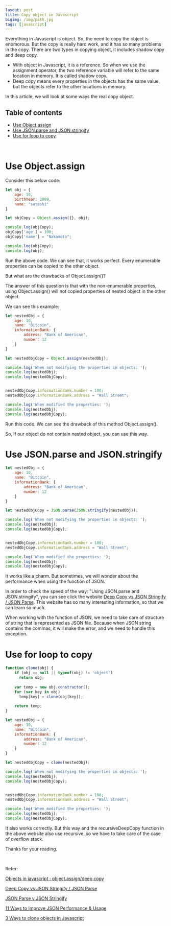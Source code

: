 ```yaml
---
layout: post
title: Copy object in Javascript
bigimg: /img/path.jpg
tags: [javascript]
---
```


Everything in Javascript is object. So, the need to copy the object is enomorous. But the copy is really hard work, and it has so many problems in the copy. There are two types in copying object, it includes shadow copy and deep copy.

- With object in Javascript, it is a reference. So when we use the assignment operator, the two reference variable will refer to the same location in memory. It is called shadow copy.
- Deep copy means every properties in the objects has the same value, but the objects refer to the other locations in memory.

In this article, we will look at some ways the real copy object.

## Table of contents
- [Use Object.assign](#use-object.assign)
- [Use JSON.parse and JSON.stringify](#use-json.parse-and-json.stringify)
- [Use for loop to copy](#use-for-loop-to-copy)

<br>

# Use Object.assign
Consider this below code: 

```Javascript
let obj = {
    age: 10, 
    birthYear: 2009, 
    name: "satoshi"
}

let objCopy = Object.assign({}, obj);

console.log(objCopy);
objCopy['age'] = 100;
objCopy['name'] = "Nakamoto";

console.log(objCopy);
console.log(obj);
```

Run the above code. We can see that, it works perfect. Every enumerable properties can be copied to the other object. 

But what are the drawbacks of Object.assign()?

The answer of this question is that with the non-enumerable properties, using Object.assign() will not copied properties of nested object in the other object. 

We can see this example: 

```Javascript
let nestedObj = {
    age: 10, 
    name: "Bitcoin",
    informationBank: {
        address: "Bank of American", 
        number: 12
    } 
}

let nestedObjCopy = Object.assign(nestedObj);

console.log('When not modifying the properties in objects: ');
console.log(nestedObj);
console.log(nestedObjCopy);


nestedObjCopy.informationBank.number = 100;
nestedObjCopy.informationBank.address = "Wall Street";

console.log('When modified the properties: ');
console.log(nestedObj);
console.log(nestedObjCopy);
```

Run this code. We can see the drawback of this method Object.assign().

So, if our object do not contain nested object, you can use this way. 

# Use JSON.parse and JSON.stringify

```Javascript
let nestedObj = {
    age: 10, 
    name: "Bitcoin",
    informationBank: {
        address: "Bank of American", 
        number: 12
    } 
}

let nestedObjCopy = JSON.parse(JSON.stringify(nestedObj));

console.log('When not modifying the properties in objects: ');
console.log(nestedObj);
console.log(nestedObjCopy);


nestedObjCopy.informationBank.number = 100;
nestedObjCopy.informationBank.address = "Wall Street";

console.log('When modified the properties: ');
console.log(nestedObj);
console.log(nestedObjCopy);
```

It works like a charm. But sometimes, we will wonder about the performance when using the function of JSON.

In order to check the speed of the way: "Using JSON.parse and JSON.stringify", you can see click the website [Deep Copy vs JSON Stringify / JSON Parse](https://jsperf.com/deep-copy-vs-json-stringify-json-parse/5). This website has so many interesting information, so that we can learn so much.

When working with the function of JSON, we need to take care of structure of string that is represented as JSON file. Because when JSON string contains the commas, it will make the error, and we need to handle this exception. 


# Use for loop to copy

```Javascript
function clone(obj) {
    if (obj == null || typeof(obj) != 'object')
      return obj;
  
    var temp = new obj.constructor();
    for (var key in obj)
      temp[key] = clone(obj[key]);
  
    return temp;
}

let nestedObj = {
    age: 10, 
    name: "Bitcoin",
    informationBank: {
        address: "Bank of American", 
        number: 12
    } 
}

let nestedObjCopy = clone(nestedObj);

console.log('When not modifying the properties in objects: ');
console.log(nestedObj);
console.log(nestedObjCopy);


nestedObjCopy.informationBank.number = 100;
nestedObjCopy.informationBank.address = "Wall Street";

console.log('When modified the properties: ');
console.log(nestedObj);
console.log(nestedObjCopy);
```

It also works correctly. But this way and the recursiveDeepCopy function in the above website also use recursive, so we have to take care of the case of overflow stack. 

Thanks for your reading.

<br>

Refer: 

[Objects in javascript : object.assign/deep copy](https://medium.com/@tkssharma/objects-in-javascript-object-assign-deep-copy-64106c9aefab)

[Deep Copy vs JSON Stringify / JSON Parse](https://jsperf.com/deep-copy-vs-json-stringify-json-parse/5)

[JSON Parse v JSON Stringify](https://medium.com/bluekiri/json-parse-v-json-stringify-4b9d104c78d0)

[11 Ways to Improve JSON Performance & Usage](https://stackify.com/top-11-json-performance-usage-tips/)

[3 Ways to clone objects in Javascript](https://medium.com/@Farzad_YZ/3-ways-to-clone-objects-in-javascript-f752d148054d)